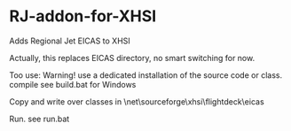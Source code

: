 # RJ-addon-for-XHSI

Adds Regional Jet EICAS to XHSI

Actually, this replaces EICAS directory, no smart switching for now.

Too use:
Warning! use a dedicated installation of the source code or class.
compile 
see build.bat for Windows

Copy and write over classes in \net\sourceforge\xhsi\flightdeck\eicas

Run. see run.bat
